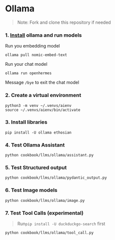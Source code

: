 # Ollama

> Note: Fork and clone this repository if needed

### 1. [Install](https://github.com/ollama/ollama?tab=readme-ov-file#macos) ollama and run models

Run you embedding model

```shell
ollama pull nomic-embed-text
```

Run your chat model

```shell
ollama run openhermes
```

Message `/bye` to exit the chat model

### 2. Create a virtual environment

```shell
python3 -m venv ~/.venvs/aienv
source ~/.venvs/aienv/bin/activate
```

### 3. Install libraries

```shell
pip install -U ollama ethosian
```

### 4. Test Ollama Assistant

```shell
python cookbook/llms/ollama/assistant.py
```

### 5. Test Structured output

```shell
python cookbook/llms/ollama/pydantic_output.py
```

### 6. Test Image models

```shell
python cookbook/llms/ollama/image.py
```

### 7. Test Tool Calls (experimental)

> Run`pip install -U duckduckgo-search` first

```shell
python cookbook/llms/ollama/tool_call.py
```
